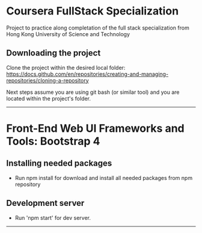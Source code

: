# Coursera FullStack Specialization

Project to practice along completation of the full stack specialization from Hong Kong University of Science and Technology

## Downloading the project

Clone the project within the desired local folder: https://docs.github.com/en/repositories/creating-and-managing-repositories/cloning-a-repository 

Next steps assume you are using git bash (or similar tool) and you are located within the project's folder.

----------------------------------------------------------------------------------------------------------------------------------------------------

# Front-End Web UI Frameworks and Tools: Bootstrap 4

## Installing needed packages

- Run npm install for download and install all needed packages from npm repository

## Development server

- Run 'npm start' for dev server.

----------------------------------------------------------------------------------------------------------------------------------------------------


